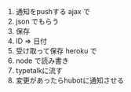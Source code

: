 1. 通知をpushする ajax で
  1. json でもらう
  2. 保存
  3. ID => 日付
2. 受け取って保存
  heroku で
  1. node で読み書き
3. typetalkに流す
  1. 変更があったらhubotに通知させる